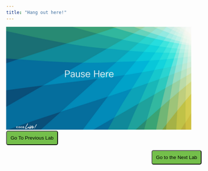 ```yaml
---
title: "Hang out here!"
---
```


<img src="images/pause_1.jpg">

<script>
function mainPage() {window.location.href = "Lab_3";}
function nextLab() 
 {
 window.location.href = "Lab_4";
 }
</script>

<div id="button-row">
<button onclick="mainPage()" style="
  border-radius: 5px;
  background-color: rgb(116,191,75);
  padding: 10px;">Go To Previous Lab</button>

<button onclick="nextLab()" style="
  position: absolute;
  right: 200px;
  border-radius: 5px;
  background-color: rgb(116,191,75);
  padding: 10px;">Go to the Next Lab</button>

</div>